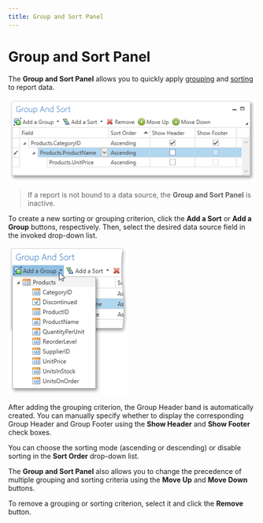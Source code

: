 ```yaml
---
title: Group and Sort Panel
---
```

# Group and Sort Panel
The **Group and Sort Panel** allows you to quickly apply [grouping](../creating-reports/shaping-data/grouping-data.md) and [sorting](../creating-reports/shaping-data/sorting-data.md) to report data. 

![WPFDesigner_GroupAndSortPanel](../../../../images/img121992.png)

> If a report is not bound to a data source, the **Group and Sort Panel** is inactive.

To create a new sorting or grouping criterion, click the **Add a Sort** or **Add a Group** buttons, respectively. Then, select the desired data source field in the invoked drop-down list.

![WPFDesigner_ApplyingGrouping](../../../../images/img121994.png)

After adding the grouping criterion, the Group Header band is automatically created. You can manually specify whether to display the corresponding Group Header and Group Footer using the **Show Header** and **Show Footer** check boxes.

You can choose the sorting mode (ascending or descending) or disable sorting in the **Sort Order** drop-down list.

The **Group and Sort Panel** also allows you to change the precedence of multiple grouping and sorting criteria using the **Move Up** and **Move Down** buttons.

To remove a grouping or sorting criterion, select it and click the **Remove** button.